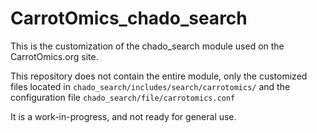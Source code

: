 CarrotOmics_chado_search
========================

This is the customization of the chado_search module used on the CarrotOmics.org site.

This repository does not contain the entire module, only the customized files
located in `chado_search/includes/search/carrotomics/`
and the configuration file `chado_search/file/carrotomics.conf`

It is a work-in-progress, and not ready for general use.
